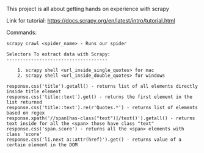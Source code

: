 This project is all about getting hands on experience with scrapy

Link for tutorial: https://docs.scrapy.org/en/latest/intro/tutorial.html

Commands:

    scrapy crawl <spider_name> - Runs our spider

    Selectors To extract data with Scrapy:
    -------------------------------------

        1. scrapy shell <url_inside_single_quotes> for mac
        2. scrapy shell <url_inside_double_quotes> for windows

    response.css('title').getall() - returns list of all elements directly inside title element
    response.css('title::text').get() - returns the first element in the list returned
    response.css('title::text').re(r'Quotes.*') - returns list of elements based on regex
    response.xpath('//span[has-class("text")]/text()').getall() - returns text inside for all the <span> those have class "text"
    response.css('span.score') - returns all the <span> elements with class 'score'
    response.css('li.next a::attr(href)').get() - returns value of a certain element in the DOM

